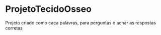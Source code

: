 # ProjetoTecidoOsseo
Projeto criado como caça palavras, para perguntas e achar as respostas corretas

